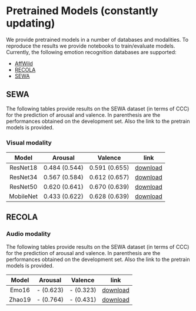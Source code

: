 # Pretrained Models (constantly updating)

We provide pretrained models in a number of databases and modalities. To reproduce the results we provide notebooks to train/evaluate models. 
Currently, the following emotion recognition databases are supported:

* [AffWild](AffWild)
* [RECOLA](RECOLA)
* [SEWA](SEWA)

## SEWA

The following tables provide results on the SEWA dataset (in terms of CCC) for the prediction of arousal and valence. In parenthesis are the performances obtained on the development set. Also the link to the pretrain models is provided.

### Visual modality

| Model | Arousal | Valence | link |
| :---: | :---: | :---: | :---: |
| ResNet18  | 0.484 (0.544) | 0.591 (0.655) | [download](https://www.doc.ic.ac.uk/~pt511/end2you_models/sewa/resnet18.pth.tar) |
| ResNet34  | 0.567 (0.584) | 0.612 (0.657) | [download](https://www.doc.ic.ac.uk/~pt511/end2you_models/sewa/resnet34.pth.tar) |
| ResNet50  | 0.620 (0.641) | 0.670 (0.639) | [download](https://www.doc.ic.ac.uk/~pt511/end2you_models/sewa/resnet50.pth.tar) |
| MobileNet | 0.433 (0.622) | 0.628 (0.639) | [download](https://www.doc.ic.ac.uk/~pt511/end2you_models/sewa/mobilenet_v2.pth.tar) |


## RECOLA

### Audio modality

The following tables provide results on the SEWA dataset (in terms of CCC) for the prediction of arousal and valence. In parenthesis are the performances obtained on the development set. Also the link to the pretrain models is provided.

| Model | Arousal | Valence | link |
| :---: | :---: | :---: | :---: |
| Emo16   | - (0.623) | - (0.323) | [download](https://www.doc.ic.ac.uk/~pt511/end2you_models/recola/emo16.pth.tar) |
| Zhao19  | - (0.764) | - (0.431) | [download](https://www.doc.ic.ac.uk/~pt511/end2you_models/recola/zhao19.pth.tar) |
